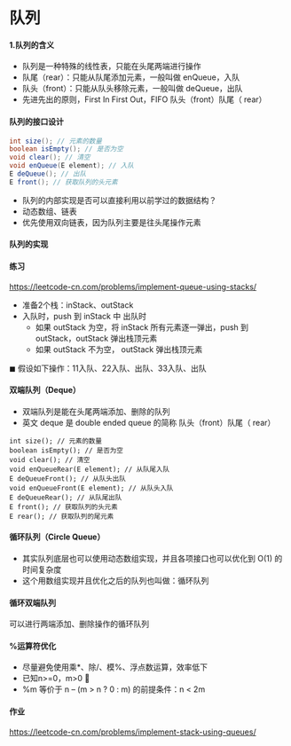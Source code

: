 # 队列

#### 1.队列的含义

- 队列是一种特殊的线性表，只能在头尾两端进行操作
- 队尾（rear）：只能从队尾添加元素，一般叫做 enQueue，入队 
- 队头（front）：只能从队头移除元素，一般叫做 deQueue，出队 
- 先进先出的原则，First In First Out，FIFO
队头（front）队尾（ rear）


#### 队列的接口设计
```java
int size(); // 元素的数量
boolean isEmpty(); // 是否为空 
void clear(); // 清空 
void enQueue(E element); // 入队 
E deQueue(); // 出队 
E front(); // 获取队列的头元素
```
- 队列的内部实现是否可以直接利用以前学过的数据结构？ 
- 动态数组、链表 
- 优先使用双向链表，因为队列主要是往头尾操作元素 

#### 队列的实现


#### 练习
https://leetcode-cn.com/problems/implement-queue-using-stacks/

- 准备2个栈：inStack、outStack 
- 入队时，push 到 inStack 中 
出队时 
  - 如果 outStack 为空，将 inStack 所有元素逐一弹出，push 到 outStack，outStack 弹出栈顶元素 
  - 如果 outStack 不为空， outStack 弹出栈顶元素

◼ 假设如下操作：11入队、22入队、出队、33入队、出队 

#### 双端队列（Deque）
- 双端队列是能在头尾两端添加、删除的队列 
- 英文 deque 是 double ended queue 的简称
队头（front）队尾（ rear）
```
int size(); // 元素的数量 
boolean isEmpty(); // 是否为空 
void clear(); // 清空 
void enQueueRear(E element); // 从队尾入队 
E deQueueFront(); // 从队头出队 
void enQueueFront(E element); // 从队头入队 
E deQueueRear(); // 从队尾出队 
E front(); // 获取队列的头元素 
E rear(); // 获取队列的尾元素
```

#### 循环队列（Circle Queue）
- 其实队列底层也可以使用动态数组实现，并且各项接口也可以优化到 O(1) 的时间复杂度
- 这个用数组实现并且优化之后的队列也叫做：循环队列

#### 循环双端队列
可以进行两端添加、删除操作的循环队列
#### %运算符优化
- 尽量避免使用乘*、除/、模%、浮点数运算，效率低下
- 已知n>=0，m>0 
- %m 等价于 n – (m > n ? 0 : m) 的前提条件：n < 2m

#### 作业
https://leetcode-cn.com/problems/implement-stack-using-queues/
